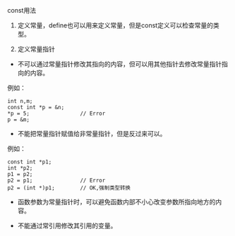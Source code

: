 const用法

1.  定义常量，define也可以用来定义常量，但是const定义可以检查常量的类型。

2.  定义常量指针

-   不可以通过常量指针修改其指向的内容，但可以用其他指针去修改常量指针指向的内容。

例如：

    int n,m;
    const int *p = &n;
    *p = 5;                // Error
    p = &m;

-   不能把常量指针赋值给非常量指针，但是反过来可以。

例如：

    const int *p1;
    int *p2;
    p1 = p2;
    p2 = p1;               // Error
    p2 = (int *)p1;        // OK,强制类型转换

-   函数参数为常量指针时，可以避免函数内部不小心改变参数所指向地方的内容。

-   不能通过常引用修改其引用的变量。
